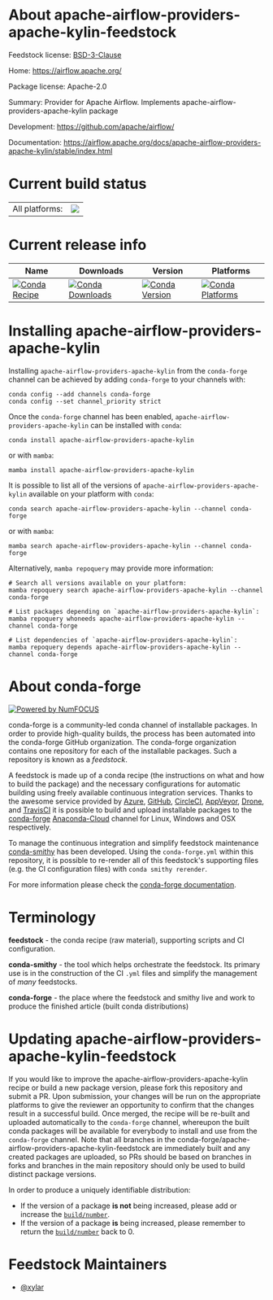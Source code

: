 About apache-airflow-providers-apache-kylin-feedstock
=====================================================

Feedstock license: [BSD-3-Clause](https://github.com/conda-forge/apache-airflow-providers-apache-kylin-feedstock/blob/main/LICENSE.txt)

Home: https://airflow.apache.org/

Package license: Apache-2.0

Summary: Provider for Apache Airflow. Implements apache-airflow-providers-apache-kylin package

Development: https://github.com/apache/airflow/

Documentation: https://airflow.apache.org/docs/apache-airflow-providers-apache-kylin/stable/index.html

Current build status
====================


<table><tr><td>All platforms:</td>
    <td>
      <a href="https://dev.azure.com/conda-forge/feedstock-builds/_build/latest?definitionId=12054&branchName=main">
        <img src="https://dev.azure.com/conda-forge/feedstock-builds/_apis/build/status/apache-airflow-providers-apache-kylin-feedstock?branchName=main">
      </a>
    </td>
  </tr>
</table>

Current release info
====================

| Name | Downloads | Version | Platforms |
| --- | --- | --- | --- |
| [![Conda Recipe](https://img.shields.io/badge/recipe-apache--airflow--providers--apache--kylin-green.svg)](https://anaconda.org/conda-forge/apache-airflow-providers-apache-kylin) | [![Conda Downloads](https://img.shields.io/conda/dn/conda-forge/apache-airflow-providers-apache-kylin.svg)](https://anaconda.org/conda-forge/apache-airflow-providers-apache-kylin) | [![Conda Version](https://img.shields.io/conda/vn/conda-forge/apache-airflow-providers-apache-kylin.svg)](https://anaconda.org/conda-forge/apache-airflow-providers-apache-kylin) | [![Conda Platforms](https://img.shields.io/conda/pn/conda-forge/apache-airflow-providers-apache-kylin.svg)](https://anaconda.org/conda-forge/apache-airflow-providers-apache-kylin) |

Installing apache-airflow-providers-apache-kylin
================================================

Installing `apache-airflow-providers-apache-kylin` from the `conda-forge` channel can be achieved by adding `conda-forge` to your channels with:

```
conda config --add channels conda-forge
conda config --set channel_priority strict
```

Once the `conda-forge` channel has been enabled, `apache-airflow-providers-apache-kylin` can be installed with `conda`:

```
conda install apache-airflow-providers-apache-kylin
```

or with `mamba`:

```
mamba install apache-airflow-providers-apache-kylin
```

It is possible to list all of the versions of `apache-airflow-providers-apache-kylin` available on your platform with `conda`:

```
conda search apache-airflow-providers-apache-kylin --channel conda-forge
```

or with `mamba`:

```
mamba search apache-airflow-providers-apache-kylin --channel conda-forge
```

Alternatively, `mamba repoquery` may provide more information:

```
# Search all versions available on your platform:
mamba repoquery search apache-airflow-providers-apache-kylin --channel conda-forge

# List packages depending on `apache-airflow-providers-apache-kylin`:
mamba repoquery whoneeds apache-airflow-providers-apache-kylin --channel conda-forge

# List dependencies of `apache-airflow-providers-apache-kylin`:
mamba repoquery depends apache-airflow-providers-apache-kylin --channel conda-forge
```


About conda-forge
=================

[![Powered by
NumFOCUS](https://img.shields.io/badge/powered%20by-NumFOCUS-orange.svg?style=flat&colorA=E1523D&colorB=007D8A)](https://numfocus.org)

conda-forge is a community-led conda channel of installable packages.
In order to provide high-quality builds, the process has been automated into the
conda-forge GitHub organization. The conda-forge organization contains one repository
for each of the installable packages. Such a repository is known as a *feedstock*.

A feedstock is made up of a conda recipe (the instructions on what and how to build
the package) and the necessary configurations for automatic building using freely
available continuous integration services. Thanks to the awesome service provided by
[Azure](https://azure.microsoft.com/en-us/services/devops/), [GitHub](https://github.com/),
[CircleCI](https://circleci.com/), [AppVeyor](https://www.appveyor.com/),
[Drone](https://cloud.drone.io/welcome), and [TravisCI](https://travis-ci.com/)
it is possible to build and upload installable packages to the
[conda-forge](https://anaconda.org/conda-forge) [Anaconda-Cloud](https://anaconda.org/)
channel for Linux, Windows and OSX respectively.

To manage the continuous integration and simplify feedstock maintenance
[conda-smithy](https://github.com/conda-forge/conda-smithy) has been developed.
Using the ``conda-forge.yml`` within this repository, it is possible to re-render all of
this feedstock's supporting files (e.g. the CI configuration files) with ``conda smithy rerender``.

For more information please check the [conda-forge documentation](https://conda-forge.org/docs/).

Terminology
===========

**feedstock** - the conda recipe (raw material), supporting scripts and CI configuration.

**conda-smithy** - the tool which helps orchestrate the feedstock.
                   Its primary use is in the construction of the CI ``.yml`` files
                   and simplify the management of *many* feedstocks.

**conda-forge** - the place where the feedstock and smithy live and work to
                  produce the finished article (built conda distributions)


Updating apache-airflow-providers-apache-kylin-feedstock
========================================================

If you would like to improve the apache-airflow-providers-apache-kylin recipe or build a new
package version, please fork this repository and submit a PR. Upon submission,
your changes will be run on the appropriate platforms to give the reviewer an
opportunity to confirm that the changes result in a successful build. Once
merged, the recipe will be re-built and uploaded automatically to the
`conda-forge` channel, whereupon the built conda packages will be available for
everybody to install and use from the `conda-forge` channel.
Note that all branches in the conda-forge/apache-airflow-providers-apache-kylin-feedstock are
immediately built and any created packages are uploaded, so PRs should be based
on branches in forks and branches in the main repository should only be used to
build distinct package versions.

In order to produce a uniquely identifiable distribution:
 * If the version of a package **is not** being increased, please add or increase
   the [``build/number``](https://docs.conda.io/projects/conda-build/en/latest/resources/define-metadata.html#build-number-and-string).
 * If the version of a package **is** being increased, please remember to return
   the [``build/number``](https://docs.conda.io/projects/conda-build/en/latest/resources/define-metadata.html#build-number-and-string)
   back to 0.

Feedstock Maintainers
=====================

* [@xylar](https://github.com/xylar/)

